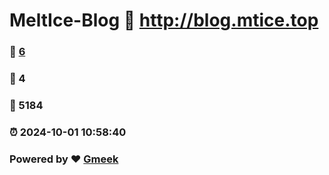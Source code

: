 # MeltIce-Blog :link: http://blog.mtice.top 
### :page_facing_up: [6](http://blog.mtice.top/tag.html) 
### :speech_balloon: 4 
### :hibiscus: 5184 
### :alarm_clock: 2024-10-01 10:58:40 
### Powered by :heart: [Gmeek](https://github.com/Meekdai/Gmeek)
